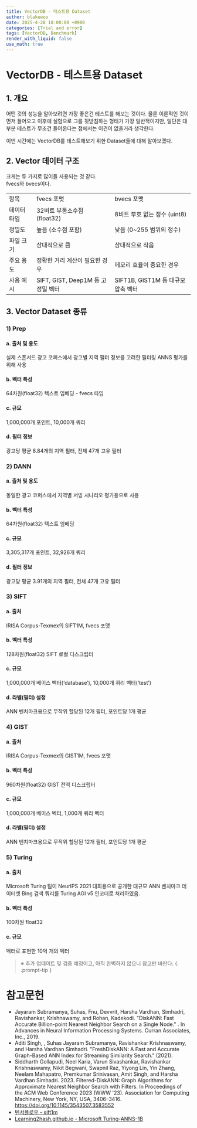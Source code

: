 ```yaml
---
title: VectorDB - 테스트용 Dataset
author: blakewoo
date: 2025-4-28 18:00:00 +0900
categories: [Trial and error]
tags: [VectorDB, Benchmark] 
render_with_liquid: false
use_math: true
---
```


# VectorDB - 테스트용 Dataset
## 1. 개요
어떤 것의 성능을 알아보려면 가장 좋은건 테스트를 해보는 것이다.
물론 이론적인 것이 먼저 들어오고 이후에 실험으로 그를 뒷받침하는 형태가 가장 일반적이지만,
일단은 대부분 테스트가 무조건 들어온다는 점에서는 이견이 없을거라 생각한다.

이번 시간에는 VectorDB를 테스트해보기 위한 Dataset들에 대해 알아보겠다.

## 2. Vector 데이터 구조
크게는 두 가지로 많이들 사용되는 것 같다.   
fvecs와 bvecs이다.

<table>
    <tr>
        <td>항목</td>
        <td>fvecs 포맷</td>
        <td>bvecs 포맷</td>
    </tr>
    <tr>
        <td>데이터 타입</td>
        <td>32비트 부동소수점 (float32)</td>
        <td>8비트 부호 없는 정수 (uint8)</td>
    </tr>
    <tr>
        <td>정밀도</td>
        <td>높음 (소수점 포함)</td>
        <td>낮음 (0~255 범위의 정수)</td>
    </tr>
    <tr>
        <td>파일 크기</td>
        <td>상대적으로 큼</td>
        <td>상대적으로 작음</td>
    </tr>
    <tr>
        <td>주요 용도</td>
        <td>정확한 거리 계산이 필요한 경우</td>
        <td>메모리 효율이 중요한 경우</td>
    </tr>
    <tr>
        <td>사용 예시</td>
        <td>SIFT, GIST, Deep1M 등 고정밀 벡터</td>
        <td>SIFT1B, GIST1M 등 대규모 압축 벡터</td>
    </tr>
</table>

## 3. Vector Dataset 종류

### 1) Prep
#### a. 출처 및 용도
실제 스폰서드 광고 코퍼스에서 광고별 지역 필터 정보를 고려한 필터링 ANNS 평가를 위해 사용

#### b. 벡터 특성
64차원(float32) 텍스트 임베딩 - fvecs 타입

#### c. 규모
1,000,000개 포인트, 10,000개 쿼리

#### d. 필터 정보
광고당 평균 8.84개의 지역 필터, 전체 47개 고유 필터

### 2) DANN
#### a. 출처 및 용도
동일한 광고 코퍼스에서 지역별 서빙 시나리오 평가용으로 사용

#### b. 벡터 특성
64차원(float32) 텍스트 임베딩

#### c. 규모
3,305,317개 포인트, 32,926개 쿼리

#### d. 필터 정보
광고당 평균 3.91개의 지역 필터, 전체 47개 고유 필터

### 3) SIFT
#### a. 출처
IRISA Corpus-Texmex의 SIFT1M, fvecs 포맷

#### b. 벡터 특성
128차원(float32) SIFT 로컬 디스크립터

#### c. 규모
1,000,000개 베이스 벡터(‘database’), 10,000개 쿼리 벡터(‘test’)

#### d. 라벨(필터) 설정
ANN 벤치마크용으로 무작위 할당된 12개 필터, 포인트당 1개 평균

### 4) GIST
#### a. 출처
IRISA Corpus-Texmex의 GIST1M, fvecs 포맷

#### b. 벡터 특성
960차원(float32) GIST 전역 디스크립터

#### c. 규모
1,000,000개 베이스 벡터, 1,000개 쿼리 벡터

#### d. 라벨(필터) 설정
ANN 벤치마크용으로 무작위 할당된 12개 필터, 포인트당 1개 평균

### 5) Turing
#### a. 출처
Microsoft Turing 팀이 NeurIPS 2021 대회용으로 공개한 대규모 ANN 벤치마크 데이터셋
Bing 검색 쿼리를 Turing AGI v5 인코더로 처리하였음.

#### b. 벡터 특성
100차원 float32

#### c. 규모
벡터로 표현한 10억 개의 벡터



> ※ 추가 업데이트 및 검증 예정이고, 아직 완벽하지 않으니 참고만 바란다.
{: .prompt-tip }


# 참고문헌
- Jayaram Subramanya, Suhas, Fnu, Devvrit, Harsha Vardhan, Simhadri, Ravishankar, Krishnawamy, and Rohan, Kadekodi. "DiskANN: Fast Accurate Billion-point Nearest Neighbor Search on a Single Node." . In Advances in Neural Information Processing Systems. Curran Associates, Inc., 2019.
- Aditi Singh, , Suhas Jayaram Subramanya, Ravishankar Krishnaswamy, and Harsha Vardhan Simhadri. "FreshDiskANN: A Fast and Accurate Graph-Based ANN Index for Streaming Similarity Search." (2021).
- Siddharth Gollapudi, Neel Karia, Varun Sivashankar, Ravishankar Krishnaswamy, Nikit Begwani, Swapnil Raz, Yiyong Lin, Yin Zhang, Neelam Mahapatro, Premkumar Srinivasan, Amit Singh, and Harsha Vardhan Simhadri. 2023. Filtered-DiskANN: Graph Algorithms for Approximate Nearest Neighbor Search with Filters. In Proceedings of the ACM Web Conference 2023 (WWW '23). Association for Computing Machinery, New York, NY, USA, 3406–3416. https://doi.org/10.1145/3543507.3583552
- [텐서플로우 - sift1m](https://www.tensorflow.org/datasets/catalog/sift1m?utm_source=chatgpt.com&hl=ko)
- [Learning2hash.github.io - Microsoft Turing-ANNS-1B](https://learning2hash.github.io/publications/microsoftturinganns1B/?utm_source=chatgpt.com)
